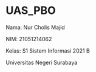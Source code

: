 # UAS_PBO

Nama: Nur Cholis Majid

NIM: 21051214062

Kelas: S1 Sistem Informasi 2021 B

Universitas Negeri Surabaya
